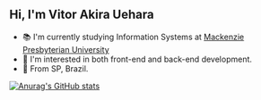 ## Hi, I'm Vitor Akira Uehara 

- 📚 I'm currently studying Information Systems at [Mackenzie Presbyterian University](https://www.mackenzie.br)<br>
- 🧠 I'm interested in both front-end and back-end development.<br>
- 📍 From SP, Brazil.<br>

[![Anurag's GitHub stats](https://github-readme-stats.vercel.app/api?username=vitor-akira)](https://github.com/vitor-akira/github-readme-stats)
